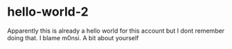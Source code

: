 # hello-world-2
Apparently this is already a hello world for this account but I dont remember doing that. I blame m0nsi.
A bit about yourself

